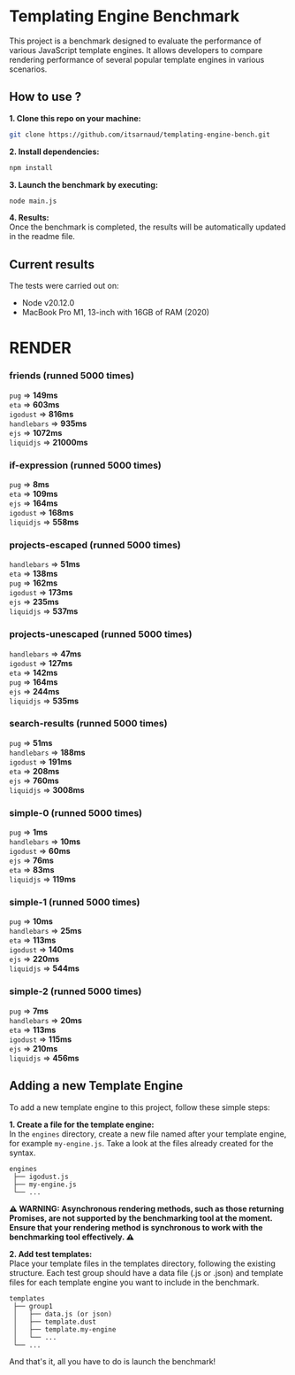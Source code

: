 # Templating Engine Benchmark

This project is a benchmark designed to evaluate the performance of various JavaScript template engines. It allows developers to compare rendering performance of several popular template engines in various scenarios.

## How to use ?

**1. Clone this repo on your machine:**
```bash
git clone https://github.com/itsarnaud/templating-engine-bench.git
```

**2. Install dependencies:**
```bash
npm install
```

**3. Launch the benchmark by executing:**
```bash
node main.js
```

**4. Results:<br/>**
Once the benchmark is completed, the results will be automatically updated in the readme file.

## Current results

The tests were carried out on:
- Node v20.12.0
- MacBook Pro M1, 13-inch with 16GB of RAM (2020)

<!-- <render performance> -->
# RENDER 

### friends (runned 5000 times) 
`pug` => **149ms** <br/> 
`eta` => **603ms** <br/> 
`igodust` => **816ms** <br/> 
`handlebars` => **935ms** <br/> 
`ejs` => **1072ms** <br/> 
`liquidjs` => **21000ms** <br/> 

### if-expression (runned 5000 times) 
`pug` => **8ms** <br/> 
`eta` => **109ms** <br/> 
`ejs` => **164ms** <br/> 
`igodust` => **168ms** <br/> 
`liquidjs` => **558ms** <br/> 

### projects-escaped (runned 5000 times) 
`handlebars` => **51ms** <br/> 
`eta` => **138ms** <br/> 
`pug` => **162ms** <br/> 
`igodust` => **173ms** <br/> 
`ejs` => **235ms** <br/> 
`liquidjs` => **537ms** <br/> 

### projects-unescaped (runned 5000 times) 
`handlebars` => **47ms** <br/> 
`igodust` => **127ms** <br/> 
`eta` => **142ms** <br/> 
`pug` => **164ms** <br/> 
`ejs` => **244ms** <br/> 
`liquidjs` => **535ms** <br/> 

### search-results (runned 5000 times) 
`pug` => **51ms** <br/> 
`handlebars` => **188ms** <br/> 
`igodust` => **191ms** <br/> 
`eta` => **208ms** <br/> 
`ejs` => **760ms** <br/> 
`liquidjs` => **3008ms** <br/> 

### simple-0 (runned 5000 times) 
`pug` => **1ms** <br/> 
`handlebars` => **10ms** <br/> 
`igodust` => **60ms** <br/> 
`ejs` => **76ms** <br/> 
`eta` => **83ms** <br/> 
`liquidjs` => **119ms** <br/> 

### simple-1 (runned 5000 times) 
`pug` => **10ms** <br/> 
`handlebars` => **25ms** <br/> 
`eta` => **113ms** <br/> 
`igodust` => **140ms** <br/> 
`ejs` => **220ms** <br/> 
`liquidjs` => **544ms** <br/> 

### simple-2 (runned 5000 times) 
`pug` => **7ms** <br/> 
`handlebars` => **20ms** <br/> 
`eta` => **113ms** <br/> 
`igodust` => **115ms** <br/> 
`ejs` => **210ms** <br/> 
`liquidjs` => **456ms** <br/> 

<!-- <end> -->

## Adding a new Template Engine

To add a new template engine to this project, follow these simple steps:

**1. Create a file for the template engine:<br/>**
In the `engines` directory, create a new file named after your template engine, for example `my-engine.js`. Take a look at the files already created for the syntax.

```
engines
 ├── igodust.js
 ├── my-engine.js
 └── ...
```
**⚠️ WARNING: Asynchronous rendering methods, such as those returning Promises, are not supported by the benchmarking tool at the moment. Ensure that your rendering method is synchronous to work with the benchmarking tool effectively. ⚠️**

**2. Add test templates: <br/>**
Place your template files in the templates directory, following the existing structure. Each test group should have a data file (.js or .json) and template files for each template engine you want to include in the benchmark.

```
templates
 ├── group1
 │   ├── data.js (or json)
 │   ├── template.dust
 │   ├── template.my-engine
 │   └── ...
 └── ...
```

 And that's it, all you have to do is launch the benchmark!
